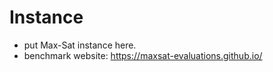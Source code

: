# Instance

- put Max-Sat instance here.
- benchmark website:  https://maxsat-evaluations.github.io/ 

